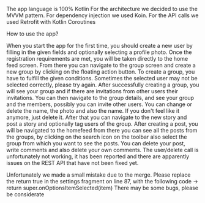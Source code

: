 The app language is 100% Kotlin
For the architecture we decided to use the MVVM pattern.
For dependency injection we used Koin.
For the API calls we used Retrofit with Kotlin Coroutines 


How to use the app?

When you start the app for the first time, you should create a new user by filling in the given fields and optionally selecting a profile photo.
Once the registration requirements are met, you will be taken directly to the home feed screen. From there you can navigate to the group screen and create a new group by clicking on the floating action button. To create a group, you have to fulfill the given conditions. Sometimes the selected user may not be selected correctly, please try again. After successfully creating a group, you will see your group and if there are invitations from other users their invitations. You can then navigate to the group details, and see your group and the members, possibly you can invite other users. You can change or delete the name, the photo and also the name. If you don't feel like it anymore, just delete it. After that you can navigate to the new story and post a story and optionally tag users of the group.
After creating a post, you will be navigated to the homefeed from there you can see all the posts from the groups, by clicking on the search icon on the toolbar also select the group from which you want to see the posts. You can delete your post, write comments and also delete your own comments. 
The user/delete call is unfortunately not working, it has been reported and there are apparently issues on the REST API that have not been fixed yet.



Unfortunately we made a small mistake due to the merge.
Please replace the return true in the settings fragment on line 87, with the following code -> return super.onOptionsItemSelected(item)
There may be some bugs, please be considerate
